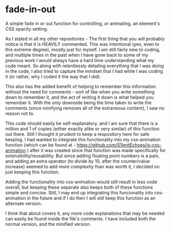 # fade-in-out

A simple fade in or out function for controlling, or animating, an element's CSS opacity setting.

As I stated in all my other repositories - The first thing that you will probably notice is that it is HEAVILY commented. This was intentional (yes, even to this extreme degree), mostly just for myself. I am still fairly new to coding, and multiple times in the past when I have gone back to some of my previous work I would always have a hard time understanding what my code meant. So along with relentlessly detailing everything that I was doing in the code, I also tried to capture the mindset that I had while I was coding it (or rather, why I coded it the way that I did).

This also has the added benefit of helping to remember this information without the need for comments - sort of like when you write something down to remember it, and the act of writing it down is what helped you remember it. With the only downside being the time taken to write the comments (since minifying removes all of the extraneous content), I saw no reason not to.

This code should easily be self-explanatory, and I am sure that there is a million and 1 of copies (either exactly alike or very similar) of this function out there.  Still I thought it prudent to keep a respository here for safe keeping.  I had wanted to integrate this functionality into my css-animation function (which can be found at - https://github.com/S1lentEchoes/js-css-animation ) after it was created since that function was made specifically for extensibility/reusability.  But since adding floating point numbers is a pain, and adding an extra operator (to divide by 10, after the counter/value increase) seemed to add more complexity than was worth it, I decided on just keeping this function.

Adding the functionality into css-animation would still result in less code overall, but keeping these separate also keeps both of these functions simple and concise.  Still, I may end up integrating this funcionality into css-animation in the future and if I do then I will still keep this function as an alternate version.

I think that about covers it, any more code explanations that may be needed can easily be found inside the file's comments. I have included both the normal version, and the minified version.

